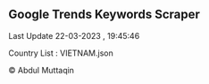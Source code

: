 

## Google Trends Keywords Scraper 
 
Last Update 22-03-2023 , 19:45:46

Country List :
VIETNAM.json



© Abdul Muttaqin 
